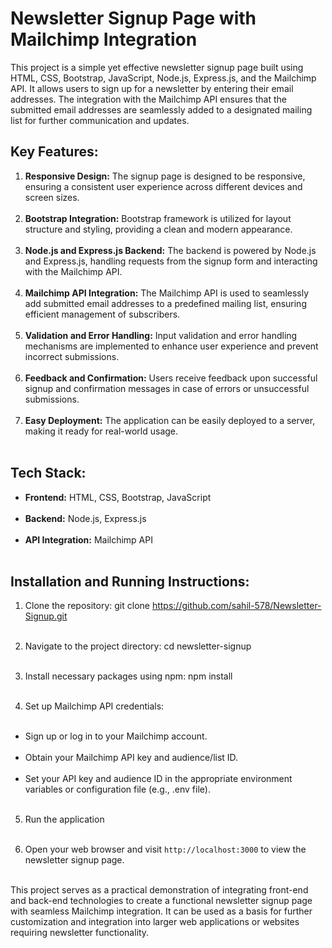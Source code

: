 # Newsletter Signup Page with Mailchimp Integration

This project is a simple yet effective newsletter signup page built using HTML, CSS, Bootstrap, JavaScript, Node.js, Express.js, and the Mailchimp API. It allows users to sign up for a newsletter by entering their email addresses. The integration with the Mailchimp API ensures that the submitted email addresses are seamlessly added to a designated mailing list for further communication and updates.

## Key Features:

1. **Responsive Design:** The signup page is designed to be responsive, ensuring a consistent user experience across different devices and screen sizes. <br> <br>
2. **Bootstrap Integration:** Bootstrap framework is utilized for layout structure and styling, providing a clean and modern appearance. <br> <br>
3. **Node.js and Express.js Backend:** The backend is powered by Node.js and Express.js, handling requests from the signup form and interacting with the Mailchimp API. <br> <br>
4. **Mailchimp API Integration:** The Mailchimp API is used to seamlessly add submitted email addresses to a predefined mailing list, ensuring efficient management of subscribers. <br> <br>
5. **Validation and Error Handling:** Input validation and error handling mechanisms are implemented to enhance user experience and prevent incorrect submissions. <br> <br>
6. **Feedback and Confirmation:** Users receive feedback upon successful signup and confirmation messages in case of errors or unsuccessful submissions. <br> <br>
7. **Easy Deployment:** The application can be easily deployed to a server, making it ready for real-world usage. <br> <br>

## Tech Stack:

- **Frontend:** HTML, CSS, Bootstrap, JavaScript <br> <br>
- **Backend:** Node.js, Express.js <br> <br>
- **API Integration:** Mailchimp API <br> <br>

## Installation and Running Instructions:

1. Clone the repository: git clone https://github.com/sahil-578/Newsletter-Signup.git <br> <br>

2. Navigate to the project directory: cd newsletter-signup <br> <br>

3. Install necessary packages using npm: npm install <br> <br>

4. Set up Mailchimp API credentials: <br> <br>
- Sign up or log in to your Mailchimp account. <br> <br>
- Obtain your Mailchimp API key and audience/list ID. <br> <br>
- Set your API key and audience ID in the appropriate environment variables or configuration file (e.g., .env file). <br> <br>

5. Run the application <br> <br>

6. Open your web browser and visit `http://localhost:3000` to view the newsletter signup page. <br> <br>

This project serves as a practical demonstration of integrating front-end and back-end technologies to create a functional newsletter signup page with seamless Mailchimp integration. It can be used as a basis for further customization and integration into larger web applications or websites requiring newsletter functionality.
